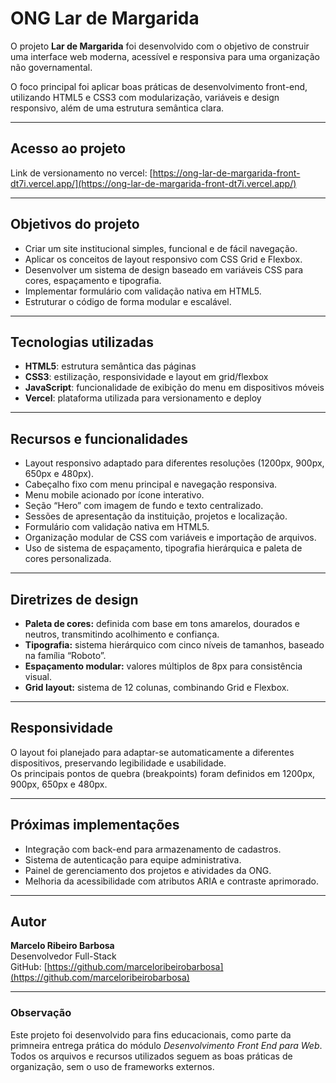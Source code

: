 # ONG Lar de Margarida

O projeto **Lar de Margarida** foi desenvolvido com o objetivo de construir uma interface web moderna, acessível e responsiva para uma organização não governamental.

O foco principal foi aplicar boas práticas de desenvolvimento front-end, utilizando HTML5 e CSS3 com modularização, variáveis e design responsivo, além de uma estrutura semântica clara.

---

## Acesso ao projeto

Link de versionamento no vercel: [https://ong-lar-de-margarida-front-dt7i.vercel.app/](https://ong-lar-de-margarida-front-dt7i.vercel.app/)

---

## Objetivos do projeto

- Criar um site institucional simples, funcional e de fácil navegação.  
- Aplicar os conceitos de layout responsivo com CSS Grid e Flexbox.  
- Desenvolver um sistema de design baseado em variáveis CSS para cores, espaçamento e tipografia.  
- Implementar formulário com validação nativa em HTML5. 
- Estruturar o código de forma modular e escalável.

---

## Tecnologias utilizadas

- **HTML5**: estrutura semântica das páginas  
- **CSS3**: estilização, responsividade e layout em grid/flexbox  
- **JavaScript**: funcionalidade de exibição do menu em dispositivos móveis  
- **Vercel**: plataforma utilizada para versionamento e deploy

---

## Recursos e funcionalidades

- Layout responsivo adaptado para diferentes resoluções (1200px, 900px, 650px e 480px).  
- Cabeçalho fixo com menu principal e navegação responsiva.  
- Menu mobile acionado por ícone interativo.  
- Seção “Hero” com imagem de fundo e texto centralizado.  
- Sessões de apresentação da instituição, projetos e localização.  
- Formulário com validação nativa em HTML5.  
- Organização modular de CSS com variáveis e importação de arquivos.  
- Uso de sistema de espaçamento, tipografia hierárquica e paleta de cores personalizada.  

---

## Diretrizes de design

- **Paleta de cores:** definida com base em tons amarelos, dourados e neutros, transmitindo acolhimento e confiança.  
- **Tipografia:** sistema hierárquico com cinco níveis de tamanhos, baseado na família “Roboto”.  
- **Espaçamento modular:** valores múltiplos de 8px para consistência visual.  
- **Grid layout:** sistema de 12 colunas, combinando Grid e Flexbox.  

---

## Responsividade

O layout foi planejado para adaptar-se automaticamente a diferentes dispositivos, preservando legibilidade e usabilidade.  
Os principais pontos de quebra (breakpoints) foram definidos em 1200px, 900px, 650px e 480px.

---

## Próximas implementações

- Integração com back-end para armazenamento de cadastros.  
- Sistema de autenticação para equipe administrativa.  
- Painel de gerenciamento dos projetos e atividades da ONG.  
- Melhoria da acessibilidade com atributos ARIA e contraste aprimorado.  

---

## Autor

**Marcelo Ribeiro Barbosa**  
Desenvolvedor Full-Stack  
GitHub: [https://github.com/marceloribeirobarbosa](https://github.com/marceloribeirobarbosa)

---

### Observação

Este projeto foi desenvolvido para fins educacionais, como parte da primneira entrega prática do módulo *Desenvolvimento Front End para Web*.  
Todos os arquivos e recursos utilizados seguem as boas práticas de organização, sem o uso de frameworks externos.

